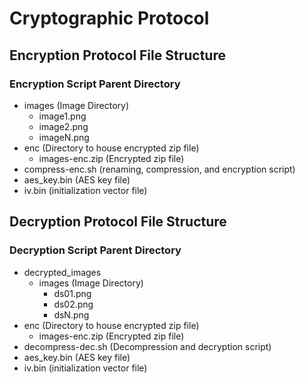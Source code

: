 # Cryptographic Protocol
## Encryption Protocol File Structure
### Encryption Script Parent Directory
- images (Image Directory)
  - image1.png
  - image2.png
  - imageN.png
- enc (Directory to house encrypted zip file)
  - images-enc.zip (Encrypted zip file)
- compress-enc.sh (renaming, compression, and encryption script)
- aes_key.bin (AES key file)
- iv.bin (initialization vector file)
## Decryption Protocol File Structure
### Decryption Script Parent Directory
- decrypted_images
  - images (Image Directory)
    - ds01.png
    - ds02.png
    - dsN.png
- enc (Directory to house encrypted zip file)
  - images-enc.zip (Encrypted zip file)
- decompress-dec.sh (Decompression and decryption script)
- aes_key.bin (AES key file)
- iv.bin (initialization vector file)